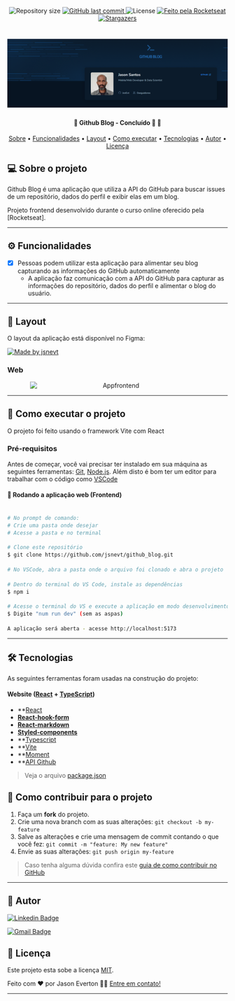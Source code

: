 <p align="center">
  <img alt="Repository size" src="https://img.shields.io/github/repo-size/jsnevt/github_blog">
  
  <a href="https://github.com/jsnevt/README-github_blog/commits/master">
    <img alt="GitHub last commit" src="https://img.shields.io/github/last-commit/jsnevt/github_blog">
  </a>
    
   <img alt="License" src="https://img.shields.io/badge/license-MIT-brightgreen">
   
  <a href="https://rocketseat.com.br">
    <img alt="Feito pela Rocketseat" src="https://img.shields.io/badge/feito%20por-Rocketseat-%237519C1">
  </a>
  
  <a href="https://blog.rocketseat.com.br/">
    <img alt="Stargazers" src="https://img.shields.io/badge/Blog-Rocketseat-%237159c1?style=flat&logo=ghost">
    </a>
</p>

<h1 align="center">
    <img alt="Desafio Frontend Ignite 2022" title="#desafiofrontend" src="./img/banner.png" />
</h1>

<h4 align="center"> 
	🚧  Github Blog -  Concluído 🚀 🚧
</h4>

<p align="center">
 <a href="#-sobre-o-projeto">Sobre</a> •
 <a href="#-funcionalidades">Funcionalidades</a> •
 <a href="#-layout">Layout</a> • 
 <a href="#-como-executar-o-projeto">Como executar</a> • 
 <a href="#-tecnologias">Tecnologias</a> • 
 <a href="#-autor">Autor</a> • 
 <a href="#user-content--licença">Licença</a>
</p>

## 💻 Sobre o projeto

Github Blog é uma aplicação que utiliza a API do GitHub para buscar issues de um repositório, dados do perfil e exibir elas em um blog.

Projeto frontend desenvolvido durante o curso online oferecido pela [Rocketseat].

---

## ⚙️ Funcionalidades

- [x] Pessoas podem utilizar esta aplicação para alimentar seu blog capturando as informações do GitHub automaticamente
	- A aplicação faz comunicação com a API do GitHub para capturar as informações do repositório, dados do perfil e alimentar o blog do usuário.

---

## 🎨 Layout

O layout da aplicação está disponível no Figma:

<a href="https://www.figma.com/file/4ULVMn2Y700bsvNwymRb1i/GitHub-Blog-(Community)?type=design&mode=design&t=gK6GdbKRVRSLoyAK-0">
  <img alt="Made by jsnevt" src="https://img.shields.io/badge/Acessar%20Layout%20-Figma-%2304D361">
</a>


### Web

<p align="center" style="display: flex; align-items: flex-start; justify-content: center;">
  <img alt="Appfrontend" title="#Appfrontend" src="./img/initial_page.png" width="400px">

</p>

---

## 🚀 Como executar o projeto

O projeto foi feito usando o framework Vite com React 


### Pré-requisitos

Antes de começar, você vai precisar ter instalado em sua máquina as seguintes ferramentas:
[Git](https://git-scm.com), 
[Node.js](https://nodejs.org/en/). 
Além disto é bom ter um editor para trabalhar com o código como [VSCode](https://code.visualstudio.com/)



#### 🧭 Rodando a aplicação web (Frontend)

```bash

# No prompt de comando:
# Crie uma pasta onde desejar
# Acesse a pasta e no terminal

# Clone este repositório
$ git clone https://github.com/jsnevt/github_blog.git

# No VSCode, abra a pasta onde o arquivo foi clonado e abra o projeto

# Dentro do terminal do VS Code, instale as dependências
$ npm i

# Acesse o terminal do VS e execute a aplicação em modo desenvolvimento
$ Digite "num run dev" (sem as aspas)

A aplicação será aberta - acesse http://localhost:5173

```
---

## 🛠 Tecnologias

As seguintes ferramentas foram usadas na construção do projeto:

#### **Website**  ([React](https://reactjs.org/)  +  [TypeScript](https://www.typescriptlang.org/))

-   **[React](https://github.com/facebook/react)
-   **[React-hook-form](https://github.com/react-hook-form/resolvers)**
-   **[React-markdown](https://github.com/remarkjs/react-markdown)**
-   **[Styled-components](https://github.com/styled-components/styled-components)**
-   **[Typescript](https://github.com/microsoft/TypeScript)
-   **[Vite](https://github.com/vitejs/vite)
-   **[Moment](https://github.com/moment/moment)
-   **[API Github](https://github.com/public-apis/public-apis)


> Veja o arquivo  [package.json](https://github.com/JsnEvt/coffeedelivery/blob/main/package.json)

## 💪 Como contribuir para o projeto

1. Faça um **fork** do projeto.
2. Crie uma nova branch com as suas alterações: `git checkout -b my-feature`
3. Salve as alterações e crie uma mensagem de commit contando o que você fez: `git commit -m "feature: My new feature"`
4. Envie as suas alterações: `git push origin my-feature`
> Caso tenha alguma dúvida confira este [guia de como contribuir no GitHub](./CONTRIBUTING.md)

---

## 🦸 Autor

[![Linkedin Badge](https://img.shields.io/badge/-Jason-blue?style=flat-square&logo=Linkedin&logoColor=white&link=https://www.linkedin.com/in/jason-everton-041226223/)](https://www.linkedin.com/in/jason-everton-041226223/)

[![Gmail Badge](https://img.shields.io/badge/-jasonemsw10@gmail.com-c14438?style=flat-square&logo=Gmail&logoColor=white&link=mailto:jasonemsw10@gmail.com)](mailto:jasonemsw10@gmail.com)


## 📝 Licença

Este projeto esta sobe a licença [MIT](./LICENSE).

Feito com ❤️ por Jason Everton 👋🏽 [Entre em contato!](https://www.linkedin.com/in/jason-everton-041226223/)

---

